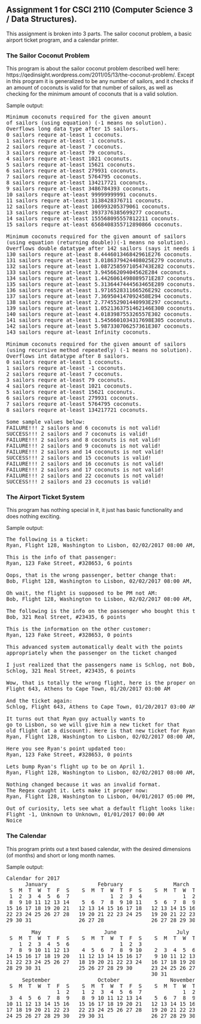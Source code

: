 <h2>Assignment 1 for CSCI 2110 (Computer Science 3 / Data Structures).</h2>

<p>This assignment is broken into 3 parts. The sailor coconut problem, a basic airport ticket program, and a calendar printer.</p>

<h3>The Sailor Coconut Problem</h3>

<p>This program is about the sailor coconut problem described well here: https://qedinsight.wordpress.com/2011/05/13/the-coconut-problem/. Except in this program it is generalized to be any number of sailors, and it checks if an amount of coconuts is valid for that number of sailors, as well as checking for the minimum amount of coconuts that is a valid solution.</p>

Sample output:
<pre>
Minimum coconuts required for the given amount 
of sailors (using equation) (-1 means no solution). 
Overflows long data type after 15 sailors.
0 sailors requre at-least 1 coconuts.
1 sailors requre at-least -1 coconuts.
2 sailors requre at-least 7 coconuts.
3 sailors requre at-least 79 coconuts.
4 sailors requre at-least 1021 coconuts.
5 sailors requre at-least 15621 coconuts.
6 sailors requre at-least 279931 coconuts.
7 sailors requre at-least 5764795 coconuts.
8 sailors requre at-least 134217721 coconuts.
9 sailors requre at-least 3486784393 coconuts.
10 sailors requre at-least 99999999991 coconuts.
11 sailors requre at-least 3138428376711 coconuts.
12 sailors requre at-least 106993205379061 coconuts.
13 sailors requre at-least 3937376385699277 coconuts.
14 sailors requre at-least 155568095557812211 coconuts.
15 sailors requre at-least 6568408355712890866 coconuts.

Minimum coconuts required for the given amount of sailors 
(using equation (returning double))(-1 means no solution). 
Overflows double datatype after 142 sailors (says it needs infinity for above this amount).
130 sailors requre at-least 8.444601346842961E276 coconuts.
131 sailors requre at-least 3.0186379424408025E279 coconuts.
132 sailors requre at-least 1.0872585971054743E282 coconuts.
133 sailors requre at-least 3.94566209404562E284 coconuts.
134 sailors requre at-least 1.4426061498089571E287 coconuts.
135 sailors requre at-least 5.3136447444563465E289 coconuts.
136 sailors requre at-least 1.971652831166526E292 coconuts.
137 sailors requre at-least 7.369504147092458E294 coconuts.
138 sailors requre at-least 2.774552901440993E297 coconuts.
139 sailors requre at-least 1.0521363751462146E300 coconuts.
140 sailors requre at-least 4.018398755326557E302 coconuts.
141 sailors requre at-least 1.5456601034317698E305 coconuts.
142 sailors requre at-least 5.987330706257361E307 coconuts.
143 sailors requre at-least Infinity coconuts.

Minimum coconuts required for the given amount of sailors 
(using recursive method repeatedly) (-1 means no solution). 
Overflows int datatype after 8 sailors.
0 sailors requre at-least 1 coconuts.
1 sailors requre at-least -1 coconuts.
2 sailors requre at-least 7 coconuts.
3 sailors requre at-least 79 coconuts.
4 sailors requre at-least 1021 coconuts.
5 sailors requre at-least 15621 coconuts.
6 sailors requre at-least 279931 coconuts.
7 sailors requre at-least 5764795 coconuts.
8 sailors requre at-least 134217721 coconuts.

Some sample values below:
FAILURE!!! 2 sailors and 6 coconuts is not valid!
SUCCESS!!! 2 sailors and 7 coconuts is valid!
FAILURE!!! 2 sailors and 8 coconuts is not valid!
FAILURE!!! 2 sailors and 9 coconuts is not valid!
FAILURE!!! 2 sailors and 14 coconuts is not valid!
SUCCESS!!! 2 sailors and 15 coconuts is valid!
FAILURE!!! 2 sailors and 16 coconuts is not valid!
FAILURE!!! 2 sailors and 17 coconuts is not valid!
FAILURE!!! 2 sailors and 22 coconuts is not valid!
SUCCESS!!! 2 sailors and 23 coconuts is valid!</pre>

<h3>The Airport Ticket System</h3>

<p>This program has nothing special in it, it just has basic functionality and does nothing exciting.</p>

Sample output:
<pre>
The following is a ticket:
Ryan, Flight 128, Washington to Lisbon, 02/02/2017 08:00 AM, $589.77

This is the info of that passenger:
Ryan, 123 Fake Street, #328653, 6 points

Oops, that is the wrong passenger, better change that:
Bob, Flight 128, Washington to Lisbon, 02/02/2017 08:00 AM, $589.77

Oh wait, the flight is supposed to be PM not AM:
Bob, Flight 128, Washington to Lisbon, 02/02/2017 08:00 AM, $589.77

The following is the info on the passenger who bought this ticket:
Bob, 321 Real Street, #23435, 6 points

This is the information on the other customer:
Ryan, 123 Fake Street, #328653, 0 points

This advanced system automatically dealt with the points 
appropriately when the passenger on the ticket changed

I just realized that the passengers name is Schlog, not Bob, now to change it:
Schlog, 321 Real Street, #23435, 6 points

Wow, that is totally the wrong flight, here is the proper one:
Flight 643, Athens to Cape Town, 01/20/2017 03:00 AM

And the ticket again:
Schlog, Flight 643, Athens to Cape Town, 01/20/2017 03:00 AM, $589.77

It turns out that Ryan guy actually wants to 
go to Lisbon, so we will give him a new ticket for that 
old flight (at a discount). Here is that new ticket for Ryan:
Ryan, Flight 128, Washington to Lisbon, 02/02/2017 08:00 AM, $204.69

Here you see Ryan's point updated too:
Ryan, 123 Fake Street, #328653, 0 points

Lets bump Ryan's flight up to be on April 1.
Ryan, Flight 128, Washington to Lisbon, 02/02/2017 08:00 AM, $204.69

Nothing changed because it was an invalid format.
The Regex caught it. Lets make it proper now:
Ryan, Flight 128, Washington to Lisbon, 04/01/2017 05:00 PM, $204.69

Out of curiosity, lets see what a default flight looks like:
Flight -1, Unknown to Unknown, 01/01/2017 00:00 AM
Noice</pre>

<h3>The Calendar</h3>

<p>This program prints out a text based calendar, with the desired dimensions (of months) and short or long month names.</p>

Sample output:
<pre>
Calendar for 2017
      January                February                March                  April           
 S  M  T  W  T  F  S    S  M  T  W  T  F  S    S  M  T  W  T  F  S    S  M  T  W  T  F  S   
 1  2  3  4  5  6  7             1  2  3  4             1  2  3  4                      1   
 8  9 10 11 12 13 14    5  6  7  8  9 10 11    5  6  7  8  9 10 11    2  3  4  5  6  7  8   
15 16 17 18 19 20 21   12 13 14 15 16 17 18   12 13 14 15 16 17 18    9 10 11 12 13 14 15   
22 23 24 25 26 27 28   19 20 21 22 23 24 25   19 20 21 22 23 24 25   16 17 18 19 20 21 22   
29 30 31               26 27 28               26 27 28 29 30 31      23 24 25 26 27 28 29   
                                                                     30                     
        May                    June                   July                  August          
 S  M  T  W  T  F  S    S  M  T  W  T  F  S    S  M  T  W  T  F  S    S  M  T  W  T  F  S   
    1  2  3  4  5  6                1  2  3                      1          1  2  3  4  5   
 7  8  9 10 11 12 13    4  5  6  7  8  9 10    2  3  4  5  6  7  8    6  7  8  9 10 11 12   
14 15 16 17 18 19 20   11 12 13 14 15 16 17    9 10 11 12 13 14 15   13 14 15 16 17 18 19   
21 22 23 24 25 26 27   18 19 20 21 22 23 24   16 17 18 19 20 21 22   20 21 22 23 24 25 26   
28 29 30 31            25 26 27 28 29 30      23 24 25 26 27 28 29   27 28 29 30 31         
                                              30 31                                         
     September               October                November               December         
 S  M  T  W  T  F  S    S  M  T  W  T  F  S    S  M  T  W  T  F  S    S  M  T  W  T  F  S   
                1  2    1  2  3  4  5  6  7             1  2  3  4                   1  2   
 3  4  5  6  7  8  9    8  9 10 11 12 13 14    5  6  7  8  9 10 11    3  4  5  6  7  8  9   
10 11 12 13 14 15 16   15 16 17 18 19 20 21   12 13 14 15 16 17 18   10 11 12 13 14 15 16   
17 18 19 20 21 22 23   22 23 24 25 26 27 28   19 20 21 22 23 24 25   17 18 19 20 21 22 23   
24 25 26 27 28 29 30   29 30 31               26 27 28 29 30         24 25 26 27 28 29 30   
                                                                     31  </pre>